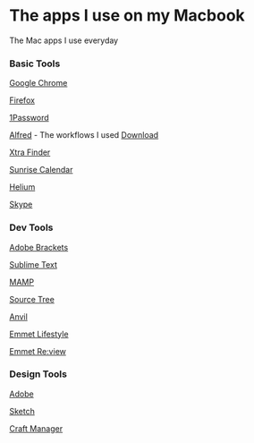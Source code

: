 # The apps I use on my Macbook 
The Mac apps I use everyday

### Basic Tools
[Google Chrome](https://www.google.com/intl/en/chrome/browser/desktop/index.html)

[Firefox](https://www.mozilla.org/en-US/firefox/new/)

[1Password](https://1password.com/)

[Alfred](https://www.alfredapp.com) - The workflows I used [Download](https://pan.baidu.com/s/1nv8Hrkt) 

[Xtra Finder](https://www.trankynam.com/xtrafinder/)

[Sunrise Calendar](https://calendar.sunrise.am/)

[Helium](https://itunes.apple.com/us/app/helium/id1054607607?mt=12)

[Skype](https://www.skype.com/en/download-skype/skype-for-computer/)

### Dev Tools
[Adobe Brackets](https://github.com/adobe/brackets/releases)

[Sublime Text](https://www.sublimetext.com/3)

[MAMP](https://www.mamp.info/)

[Source Tree](https://www.sourcetreeapp.com/)

[Anvil](http://anvilformac.com/)

[Emmet Lifestyle](http://livestyle.io)

[Emmet Re:view](http://re-view.emmet.io/)

### Design Tools
[Adobe](https://www.adobe.com)

[Sketch](https://www.sketchapp.com)

[Craft Manager](https://www.invisionapp.com/craft)
